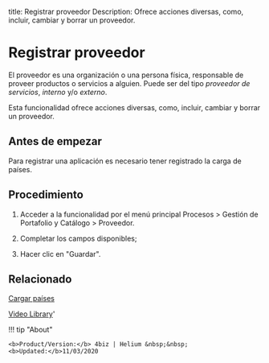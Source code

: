 title: Registrar proveedor
Description: Ofrece acciones diversas, como, incluir, cambiar y borrar un proveedor.
# Registrar proveedor

El proveedor es una organización o una persona física, responsable de proveer
productos o servicios a alguien. Puede ser del tipo *proveedor de
servicios*, *interno* y/o *externo*.

Esta funcionalidad ofrece acciones diversas, como, incluir, cambiar y borrar un
proveedor.

Antes de empezar
-------

Para registrar una aplicación es necesario tener registrado la carga de países.

Procedimiento
--------

1.  Acceder a la funcionalidad por el menú principal Procesos \> Gestión de
    Portafolio y Catálogo \> Proveedor.

2.  Completar los campos disponibles;

3.  Hacer clic en "Guardar".


Relacionado
-------

[Cargar países](/es-es/4biz-helium/platform-administration/region-and-language/load-countries.html)


<i class='fa fa-youtube-play  fa-2x' style='color:#97ce17;vertical-align: middle;'> </i> [Video Library](https://www.youtube.com/playlist?list=PLB5qK2uzf2ROUXdrTeH-_n6tXmG4oPtoz)'

!!! tip "About"

    <b>Product/Version:</b> 4biz | Helium &nbsp;&nbsp;
    <b>Updated:</b>11/03/2020
